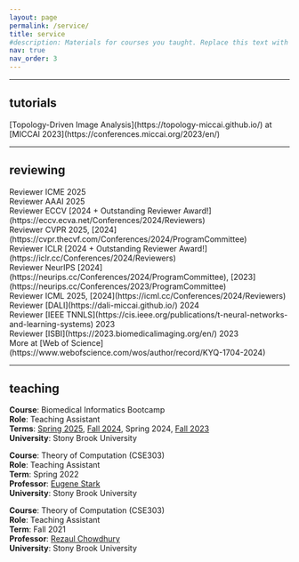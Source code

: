 ```yaml
---
layout: page
permalink: /service/
title: service
#description: Materials for courses you taught. Replace this text with your description.
nav: true
nav_order: 3
---
```

***
<h2>tutorials</h2>
[Topology-Driven Image Analysis](https://topology-miccai.github.io/) at [MICCAI 2023](https://conferences.miccai.org/2023/en/)<br>

***
<h2>reviewing</h2>
Reviewer ICME 2025 <br>
Reviewer AAAI 2025 <br>
Reviewer ECCV [2024 + Outstanding Reviewer Award!](https://eccv.ecva.net/Conferences/2024/Reviewers) <br>
Reviewer CVPR 2025, [2024](https://cvpr.thecvf.com/Conferences/2024/ProgramCommittee) <br>
Reviewer ICLR [2024 + Outstanding Reviewer Award!](https://iclr.cc/Conferences/2024/Reviewers) <br>
Reviewer NeurIPS [2024](https://neurips.cc/Conferences/2024/ProgramCommittee), [2023](https://neurips.cc/Conferences/2023/ProgramCommittee) <br>
Reviewer ICML 2025, [2024](https://icml.cc/Conferences/2024/Reviewers) <br>
Reviewer [DALI](https://dali-miccai.github.io/) 2024 <br>
Reviewer [IEEE TNNLS](https://cis.ieee.org/publications/t-neural-networks-and-learning-systems) 2023 <br>
Reviewer [ISBI](https://2023.biomedicalimaging.org/en/) 2023<br>
More at [Web of Science](https://www.webofscience.com/wos/author/record/KYQ-1704-2024) <br>

***
<h2>teaching</h2>

<b>Course</b>: Biomedical Informatics Bootcamp<br>
<b>Role</b>: Teaching Assistant<br>
<b>Terms</b>: <a href="https://bmi.stonybrookmedicine.edu/Bootcamp/Bootcamp-Spring-2025">Spring 2025</a>, <a href="https://bmi.stonybrookmedicine.edu/Bootcamp/Bootcamp-Fall-2024">Fall 2024</a>, Spring 2024, <a href="https://bmi.stonybrookmedicine.edu/bootcamp2023/overview">Fall 2023</a><br>
<b>University</b>: Stony Brook University <br>

<b>Course</b>: Theory of Computation (CSE303)<br>
<b>Role</b>: Teaching Assistant<br>
<b>Term</b>: Spring 2022<br>
<b>Professor</b>:  <a href="http://bsd7.cs.sunysb.edu/~stark/">Eugene Stark</a> <br>
<b>University</b>: Stony Brook University <br>

<b>Course</b>: Theory of Computation (CSE303)<br>
<b>Role</b>: Teaching Assistant<br>
<b>Term</b>: Fall 2021<br>
<b>Professor</b>: <a href="https://www3.cs.stonybrook.edu/~rezaul/">Rezaul Chowdhury</a> <br>
<b>University</b>: Stony Brook University <br>
